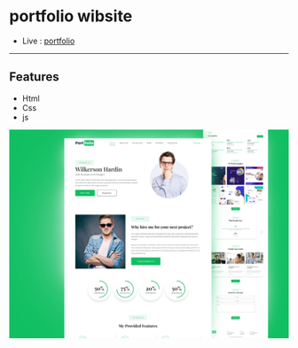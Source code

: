 # portfolio wibsite

- Live :  [ portfolio ](https://yosefhassouna2001.github.io/portfolio_ex/)
-------

## Features

- Html
- Css
- js

<p align="center">
  <a href="https://yosefhassouna2001.github.io/portfolio_ex/" target="_blank">
    <img src="assets/img/portfilo.png" width="600">
  </a>
</p>
